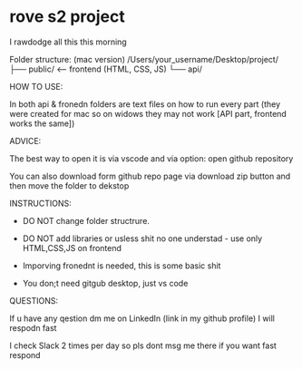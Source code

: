 # rove s2 project

I rawdodge all this this morning

Folder structure: (mac version)
/Users/your_username/Desktop/project/
├── public/     <-- frontend (HTML, CSS, JS)
└── api/

HOW TO USE:

In both api & fronedn folders are text files on how to run every part (they were created for mac so on widows they may not work [API part, frontend works the same])

ADVICE:

The best way to open it is via vscode and via option: open github repository

You can also download form github repo page via download zip button and then move the folder to dekstop

INSTRUCTIONS:

* DO NOT change folder structrure.

* DO NOT add libraries or usless shit no one understad - use only HTML,CSS,JS on frontend

* Imporving fronednt is needed, this is some basic shit

* You don;t need gitgub desktop, just vs code

QUESTIONS:

If u have any qestion dm me on LinkedIn (link in my github profile) I will respodn fast

I check Slack 2 times per day so pls dont msg me there if you want fast respond
